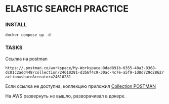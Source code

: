 # ELASTIC SEARCH PRACTICE

### INSTALL

```
docker compose up -d
```

### TASKS

Ссылка на postman
```
https://.postman.co/workspace/My-Workspace~8dad891b-0355-40a3-8368-dc01c2add448/collection/24610281-d3b6f4c9-30ac-4c7e-a5f9-1d8d729d2862?action=share&creator=24610281
```

Если ссылка не доступна, коллекцию приложил
[Collection POSTMAN](./ELASTIC.postman_collection.json)

На AWS развернуть не вышло, разворачивал в докере.